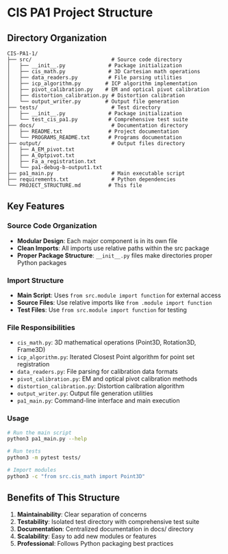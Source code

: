 # CIS PA1 Project Structure

## Directory Organization

```
CIS-PA1-1/
├── src/                          # Source code directory
│   ├── __init__.py              # Package initialization
│   ├── cis_math.py              # 3D Cartesian math operations
│   ├── data_readers.py          # File parsing utilities
│   ├── icp_algorithm.py        # ICP algorithm implementation
│   ├── pivot_calibration.py    # EM and optical pivot calibration
│   ├── distortion_calibration.py # Distortion calibration
│   └── output_writer.py        # Output file generation
├── tests/                        # Test directory
│   ├── __init__.py              # Package initialization
│   └── test_cis_pa1.py          # Comprehensive test suite
├── docs/                         # Documentation directory
│   ├── README.txt               # Project documentation
│   └── PROGRAMS_README.txt      # Programs documentation
├── output/                       # Output files directory
│   ├── A_EM_pivot.txt
│   ├── A_Optpivot.txt
│   ├── Fa_a_registration.txt
│   └── pa1-debug-b-output1.txt
├── pa1_main.py                   # Main executable script
├── requirements.txt              # Python dependencies
└── PROJECT_STRUCTURE.md         # This file
```

## Key Features

### Source Code Organization
- **Modular Design**: Each major component is in its own file
- **Clean Imports**: All imports use relative paths within the src package
- **Proper Package Structure**: `__init__.py` files make directories proper Python packages

### Import Structure
- **Main Script**: Uses `from src.module import function` for external access
- **Source Files**: Use relative imports like `from .module import function`
- **Test Files**: Use `from src.module import function` for testing

### File Responsibilities
- `cis_math.py`: 3D mathematical operations (Point3D, Rotation3D, Frame3D)
- `icp_algorithm.py`: Iterated Closest Point algorithm for point set registration
- `data_readers.py`: File parsing for calibration data formats
- `pivot_calibration.py`: EM and optical pivot calibration methods
- `distortion_calibration.py`: Distortion calibration algorithm
- `output_writer.py`: Output file generation utilities
- `pa1_main.py`: Command-line interface and main execution

### Usage
```bash
# Run the main script
python3 pa1_main.py --help

# Run tests
python3 -m pytest tests/

# Import modules
python3 -c "from src.cis_math import Point3D"
```

## Benefits of This Structure

1. **Maintainability**: Clear separation of concerns
2. **Testability**: Isolated test directory with comprehensive test suite
3. **Documentation**: Centralized documentation in docs/ directory
4. **Scalability**: Easy to add new modules or features
5. **Professional**: Follows Python packaging best practices
